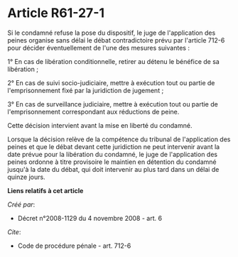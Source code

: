 # Article R61-27-1

Si le condamné refuse la pose du dispositif, le juge de l'application des peines organise sans délai le débat contradictoire
prévu par l'article 712-6 pour décider éventuellement de l'une des mesures suivantes : 

1° En cas de libération conditionnelle, retirer au détenu le bénéfice de sa libération ; 

2° En cas de suivi socio-judiciaire, mettre à exécution tout ou partie de l'emprisonnement fixé par la juridiction de
jugement ; 

3° En cas de surveillance judiciaire, mettre à exécution tout ou partie de l'emprisonnement correspondant aux réductions de
peine. 

Cette décision intervient avant la mise en liberté du condamné. 

Lorsque la décision relève de la compétence du tribunal de l'application des peines et que le débat devant cette juridiction
ne peut intervenir avant la date prévue pour la libération du condamné, le juge de l'application des peines ordonne à titre
provisoire le maintien en détention du condamné jusqu'à la date du débat, qui doit intervenir au plus tard dans un délai de
quinze jours.

**Liens relatifs à cet article**

_Créé par_:

  - Décret n°2008-1129 du 4 novembre 2008 - art. 6

_Cite_:

  - Code de procédure pénale - art. 712-6
